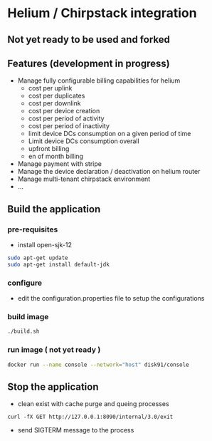# Helium / Chirpstack integration

## Not yet ready to be used and forked

## Features (development in progress)

- Manage fully configurable billing capabilities for helium
    - cost per uplink
    - cost per duplicates
    - cost per downlink
    - cost per device creation
    - cost per period of activity
    - cost per period of inactivity
    - limit device DCs consumption on a given period of time
    - Limit device DCs consumption overall
    - upfront billing
    - en of month billing
- Manage payment with stripe
- Manage the device declaration / deactivation on helium router
- Manage multi-tenant chirpstack environment
- ...

## Build the application

### pre-requisites
 - install open-sjk-12
```bash
sudo apt-get update
sudo apt-get install default-jdk
```

### configure
- edit the configuration.properties file to setup the configurations

### build image
```bash
./build.sh
```

### run image ( not yet ready )
```bash
docker run --name console --network="host" disk91/console
```

## Stop the application
- clean exist with cache purge and queing processes

 `curl -fX GET http://127.0.0.1:8090/internal/3.0/exit`

- send SIGTERM message to the process